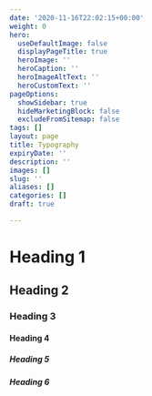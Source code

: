 ```yaml
---
date: '2020-11-16T22:02:15+00:00'
weight: 0
hero:
  useDefaultImage: false
  displayPageTitle: true
  heroImage: ''
  heroCaption: ''
  heroImageAltText: ''
  heroCustomText: ''
pageOptions:
  showSidebar: true
  hideMarketingBlock: false
  excludeFromSitemap: false
tags: []
layout: page
title: Typography
expiryDate: ''
description: ''
images: []
slug: ''
aliases: []
categories: []
draft: true

---
```

# Heading 1

## Heading 2

### Heading 3

#### Heading 4

##### Heading 5

##### Heading 6